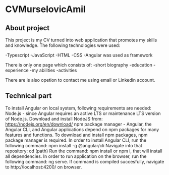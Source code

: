 # CVMurselovicAmil


## About project

This project is my CV turned into web application that promotes my skills and knowledge.
The following technologies were used:

-Typescript
-JavaScript
-HTML
-CSS
-Angular was used as framework

There is only one page which consists of:
-short biography
-education
-experience
-my abilities
-activities

There are is also opetion to contact me using email or Linkedin account.

## Technical part

To install Angular on local system, following requirements are needed:
Node.js - since Angular requires an active LTS or maintenance LTS version of Node.js.
Download and install NodeJS from: https://nodejs.org/en/download/
npm package manager - Angular, the Angular CLI, and Angular applications depend on npm packages for many features and functions. To download and install npm packages, npm package manager is required. In order to install Angular CLI, run the following command: npm install -g @angular/cli
Navigate into that repository: cd (path)
Run the command: npm install or npm i, that will install all dependencies.
In order to run application on the browser, run the following command: ng serve.
If command is compiled succesfully, navigate to http://localhost:4200/ on browser.

